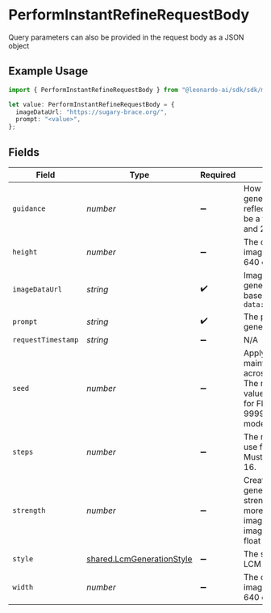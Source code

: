 # PerformInstantRefineRequestBody

Query parameters can also be provided in the request body as a JSON object

## Example Usage

```typescript
import { PerformInstantRefineRequestBody } from "@leonardo-ai/sdk/sdk/models/operations";

let value: PerformInstantRefineRequestBody = {
  imageDataUrl: "https://sugary-brace.org/",
  prompt: "<value>",
};
```

## Fields

| Field                                                                                                                                                     | Type                                                                                                                                                      | Required                                                                                                                                                  | Description                                                                                                                                               |
| --------------------------------------------------------------------------------------------------------------------------------------------------------- | --------------------------------------------------------------------------------------------------------------------------------------------------------- | --------------------------------------------------------------------------------------------------------------------------------------------------------- | --------------------------------------------------------------------------------------------------------------------------------------------------------- |
| `guidance`                                                                                                                                                | *number*                                                                                                                                                  | :heavy_minus_sign:                                                                                                                                        | How strongly the generation should reflect the prompt. Must be a float between 0.5 and 20.                                                                |
| `height`                                                                                                                                                  | *number*                                                                                                                                                  | :heavy_minus_sign:                                                                                                                                        | The output width of the image. Must be 512, 640 or 1024.                                                                                                  |
| `imageDataUrl`                                                                                                                                            | *string*                                                                                                                                                  | :heavy_check_mark:                                                                                                                                        | Image data used to generate image. In base64 format. Prefix: `data:image/jpeg;base64,`                                                                    |
| `prompt`                                                                                                                                                  | *string*                                                                                                                                                  | :heavy_check_mark:                                                                                                                                        | The prompt used to generate images                                                                                                                        |
| `requestTimestamp`                                                                                                                                        | *string*                                                                                                                                                  | :heavy_minus_sign:                                                                                                                                        | N/A                                                                                                                                                       |
| `seed`                                                                                                                                                    | *number*                                                                                                                                                  | :heavy_minus_sign:                                                                                                                                        | Apply a fixed seed to maintain consistency across generation sets. The maximum seed value is 2147483637 for Flux and 9999999998 for other models          |
| `steps`                                                                                                                                                   | *number*                                                                                                                                                  | :heavy_minus_sign:                                                                                                                                        | The number of steps to use for the generation. Must be between 4 and 16.                                                                                  |
| `strength`                                                                                                                                                | *number*                                                                                                                                                  | :heavy_minus_sign:                                                                                                                                        | Creativity strength of generation. Higher strength will deviate more from the original image supplied in imageDataUrl. Must be a float between 0.1 and 1. |
| `style`                                                                                                                                                   | [shared.LcmGenerationStyle](../../../sdk/models/shared/lcmgenerationstyle.md)                                                                             | :heavy_minus_sign:                                                                                                                                        | The style to generate LCM images with.                                                                                                                    |
| `width`                                                                                                                                                   | *number*                                                                                                                                                  | :heavy_minus_sign:                                                                                                                                        | The output width of the image. Must be 512, 640 or 1024.                                                                                                  |